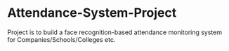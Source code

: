 # Attendance-System-Project
Project is to build a face recognition-based attendance monitoring system for Companies/Schools/Colleges etc.
